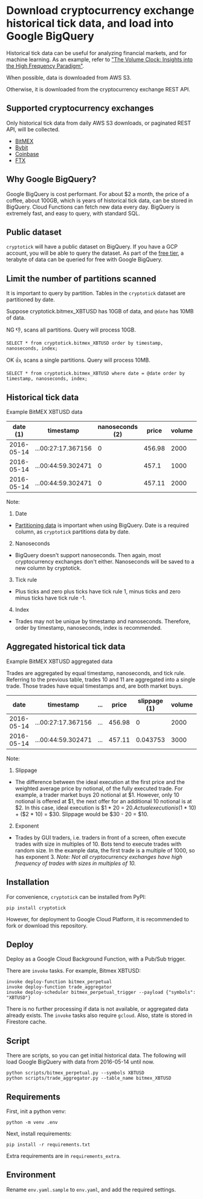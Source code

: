 # Download cryptocurrency exchange historical tick data, and load into Google BigQuery

Historical tick data can be useful for analyzing financial markets, and for machine learning. As an example, refer to ["The Volume Clock: Insights into the High Frequency Paradigm"](https://papers.ssrn.com/sol3/papers.cfm?abstract_id=2034858).

When possible, data is downloaded from AWS S3.

Otherwise, it is downloaded from the cryptocurrency exchange REST API.

Supported cryptocurrency exchanges
----------------------------------
Only historical tick data from daily AWS S3 downloads, or paginated REST API, will be collected.

* [BitMEX](https://www.bitmex.com/)
* [Bybit](https://www.bybit.com/)
* [Coinbase](https://www.coinbase.com/)
* [FTX](https://ftx.com/)

Why Google BigQuery?
--------------------
Google BigQuery is cost performant. For about $2 a month, the price of a coffee, about 100GB, which is years of historical tick data, can be stored in BigQuery. Cloud Functions can fetch new data every day. BigQuery is extremely fast, and easy to query, with standard SQL.

Public dataset
---------------------------

`cryptotick` will have a public dataset on BigQuery. If you have a GCP account, you will be able to query the dataset. As part of the [free tier](https://cloud.google.com/free), a terabyte of data can be queried for free with Google BigQuery.

Limit the number of partitions scanned
--------------------------------------
It is important to query by partition. Tables in the `cryptotick` dataset are partitioned by date. 

Suppose cryptotick.bitmex_XBTUSD has 10GB of data, and `@date` has 10MB of data.

NG :thumbsdown:, scans all partitions. Query will process 10GB.
```
SELECT * from cryptotick.bitmex_XBTUSD order by timestamp, nanoseconds, index;
```

OK :thumbsup:, scans a single partitions. Query will process 10MB.
```
SELECT * from cryptotick.bitmex_XBTUSD where date = @date order by timestamp, nanoseconds, index;
```

Historical tick data
--------------------
Example BitMEX XBTUSD data

|  date (1)  |     timestamp      | nanoseconds (2) | price  | volume |   notional   | tickRule (3) | index (4) |
|------------|--------------------|-----------------|--------|--------|--------------|--------------|-----------|
| 2016-05-14 | ...00:27:17.367156 | 0               | 456.98 | 2000   | 4.3765591... | -1           | 9         |
| 2016-05-14 | ...00:44:59.302471 | 0               | 457.1  | 1000   | 2.1877050... | 1            | 10        |
| 2016-05-14 | ...00:44:59.302471 | 0               | 457.11 | 2000   | 4.3753144... | 1            | 11        |

Note:

1. Date
* [Partitioning data](https://cloud.google.com/bigquery/docs/partitioned-tables) is important when using BigQuery. Date is a required column, as `cryptotick` partitions data by date.

2. Nanoseconds
* BigQuery doesn't support nanoseconds. Then again, most cryptocurrency exchanges don't either. Nanoseconds will be saved to a new column by cryptotick.

3. Tick rule
* Plus ticks and zero plus ticks have tick rule 1, minus ticks and zero minus ticks have tick rule -1.

4. Index
* Trades may not be unique by timestamp and nanoseconds. Therefore, order by timestamp, nanoseconds, index is recommended.


Aggregated historical tick data
-------------------------------
Example BitMEX XBTUSD aggregated data

Trades are aggregated by equal timestamp, nanoseconds, and tick rule. Referring to the previous table, trades 10 and 11 are aggregated into a single trade. Those trades have equal timestamps and, are both market buys.

|    date    |    timestamp       | ... | price  | slippage (1) | volume | tickRule | exponent (2) |   notional   |
|------------|--------------------|-----|--------|--------------|--------|----------|--------------|--------------|
| 2016-05-14 | ...00:27:17.367156 | ... | 456.98 | 0            | 2000   | -1       | 3            | 4.3765591... |
| 2016-05-14 | ...00:44:59.302471 | ... | 457.11 | 0.043753     | 3000   | 1        | 3            | 6.5630195... |

Note:

1. Slippage
* The difference between the ideal execution at the first price and the weighted average price by notional, of the fully executed trade. For example, a trader market buys 20 notional at $1. However, only 10 notional is offered at $1, the next offer for an additional 10 notional is at $2. In this case, ideal execution is $1 * 20 = $20. Actual execution is ($1 * 10) + ($2 * 10) = $30. Slippage would be $30 - 20 = $10.

2. Exponent
* Trades by GUI traders, i.e. traders in front of a screen, often execute trades with size in multiples of 10. Bots tend to execute trades with random size. In the example data, the first trade is a multiple of 1000, so has exponent 3. _Note: Not all cryptocurrency exchanges have high frequency of trades with sizes in multiples of 10._

Installation
------------

For convenience, `cryptotick` can be installed from PyPI:

```
pip install cryptotick
```

However, for deployment to Google Cloud Platform, it is recommended to fork or download this repository.

Deploy
------

Deploy as a Google Cloud Background Function, with a Pub/Sub trigger.

There are `invoke` tasks. For example, Bitmex XBTUSD:

```
invoke deploy-function bitmex_perpetual
invoke deploy-function trade_aggregator
invoke deploy-scheduler bitmex_perpetual_trigger --payload {"symbols": "XBTUSD"}
```

There is no further processing if data is not available, or aggregated data already exists.  The `invoke` tasks also require `gcloud`. Also, state is stored in Firestore cache.

Script
------

There are scripts, so you can get initial historical data. The following will load Google BigQuery with data from 2016-05-14 until now.

```
python scripts/bitmex_perpetual.py --symbols XBTUSD
python scripts/trade_aggregator.py --table_name bitmex_XBTUSD
```

Requirements
------------

First, init a python venv:

```
python -m venv .env
```

Next, install requirements:

```
pip install -r requirements.txt

```

Extra requirements are in `requirements_extra`.

Environment
-----------

Rename `env.yaml.sample` to `env.yaml`, and add the required settings.
